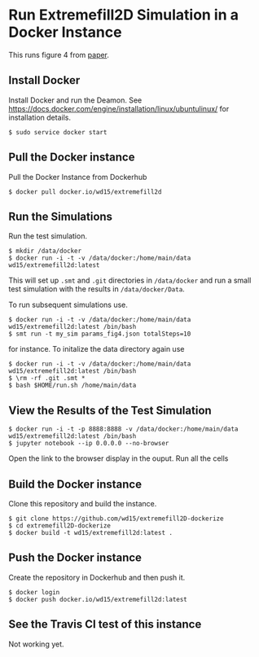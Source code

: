 # Run Extremefill2D Simulation in a Docker Instance

This runs figure 4 from
[paper](https://dx.doi.org/10.1149/2.040312jes).

## Install Docker

Install Docker and run the Deamon. See
https://docs.docker.com/engine/installation/linux/ubuntulinux/ for
installation details.

    $ sudo service docker start

## Pull the Docker instance

Pull the Docker Instance from Dockerhub

    $ docker pull docker.io/wd15/extremefill2d

## Run the Simulations

Run the test simulation.

    $ mkdir /data/docker
    $ docker run -i -t -v /data/docker:/home/main/data wd15/extremefill2d:latest

This will set up `.smt` and `.git` directories in `/data/docker` and
run a small test simulation with the results in `/data/docker/Data`.

To run subsequent simulations use.

    $ docker run -i -t -v /data/docker:/home/main/data wd15/extremefill2d:latest /bin/bash
    $ smt run -t my_sim params_fig4.json totalSteps=10

for instance. To initalize the data directory again use

    $ docker run -i -t -v /data/docker:/home/main/data wd15/extremefill2d:latest /bin/bash
    $ \rm -rf .git .smt *
    $ bash $HOME/run.sh /home/main/data

## View the Results of the Test Simulation

    $ docker run -i -t -p 8888:8888 -v /data/docker:/home/main/data wd15/extremefill2d:latest /bin/bash
    $ jupyter notebook --ip 0.0.0.0 --no-browser

Open the link to the browser display in the ouput. Run all the cells

## Build the Docker instance

Clone this repository and build the instance.

    $ git clone https://github.com/wd15/extremefill2D-dockerize
    $ cd extremefill2D-dockerize
    $ docker build -t wd15/extremefill2d:latest .

## Push the Docker instance

Create the repository in Dockerhub and then push it.

    $ docker login
    $ docker push docker.io/wd15/extremefill2d:latest

## See the Travis CI test of this instance

Not working yet.
